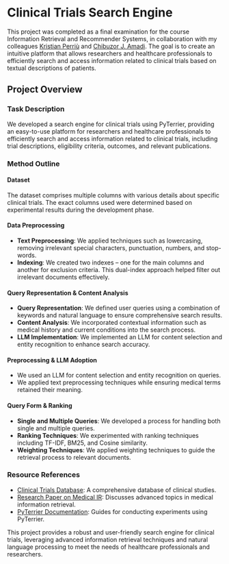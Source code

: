 # Clinical Trials Search Engine

This project was completed as a final examination for the course Information Retrieval and Recommender Systems, in collaboration with my colleagues [Kristian Perriù](https://github.com/kristianperriu) and [Chibuzor J. Amadi](https://github.com/chibuzoramadi). The goal is to create an intuitive platform that allows researchers and healthcare professionals to efficiently search and access information related to clinical trials based on textual descriptions of patients.

## Project Overview

### Task Description
We developed a search engine for clinical trials using PyTerrier, providing an easy-to-use platform for researchers and healthcare professionals to efficiently search and access information related to clinical trials, including trial descriptions, eligibility criteria, outcomes, and relevant publications.

### Method Outline

#### Dataset
The dataset comprises multiple columns with various details about specific clinical trials. The exact columns used were determined based on experimental results during the development phase.

#### Data Preprocessing
- **Text Preprocessing**: We applied techniques such as lowercasing, removing irrelevant special characters, punctuation, numbers, and stop-words.
- **Indexing**: We created two indexes – one for the main columns and another for exclusion criteria. This dual-index approach helped filter out irrelevant documents effectively.

#### Query Representation & Content Analysis
- **Query Representation**: We defined user queries using a combination of keywords and natural language to ensure comprehensive search results.
- **Content Analysis**: We incorporated contextual information such as medical history and current conditions into the search process.
- **LLM Implementation**: We implemented an LLM for content selection and entity recognition to enhance search accuracy.

#### Preprocessing & LLM Adoption
- We used an LLM for content selection and entity recognition on queries.
- We applied text preprocessing techniques while ensuring medical terms retained their meaning.

#### Query Form & Ranking
- **Single and Multiple Queries**: We developed a process for handling both single and multiple queries.
- **Ranking Techniques**: We experimented with ranking techniques including TF-IDF, BM25, and Cosine similarity.
- **Weighting Techniques**: We applied weighting techniques to guide the retrieval process to relevant documents.

### Resource References
- [Clinical Trials Database](https://clinicaltrials.gov/): A comprehensive database of clinical studies.
- [Research Paper on Medical IR](https://arxiv.org/pdf/2306.02077.pdf): Discusses advanced topics in medical information retrieval.
- [PyTerrier Documentation](https://pyterrier.readthedocs.io/en/latest/experiments.html): Guides for conducting experiments using PyTerrier.

This project provides a robust and user-friendly search engine for clinical trials, leveraging advanced information retrieval techniques and natural language processing to meet the needs of healthcare professionals and researchers.
